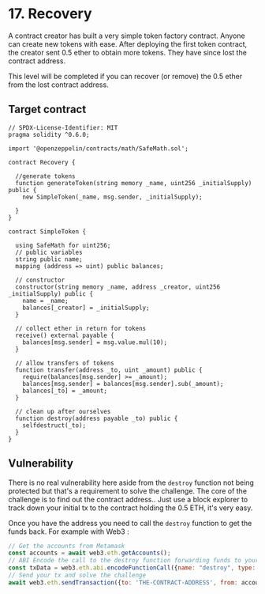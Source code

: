 # 17. Recovery

A contract creator has built a very simple token factory contract. Anyone can create new tokens with ease. After deploying the first token contract, the creator sent 0.5 ether to obtain more tokens. They have since lost the contract address.

This level will be completed if you can recover (or remove) the 0.5 ether from the lost contract address.

## Target contract

```solidity
// SPDX-License-Identifier: MIT
pragma solidity ^0.6.0;

import '@openzeppelin/contracts/math/SafeMath.sol';

contract Recovery {

  //generate tokens
  function generateToken(string memory _name, uint256 _initialSupply) public {
    new SimpleToken(_name, msg.sender, _initialSupply);
  
  }
}

contract SimpleToken {

  using SafeMath for uint256;
  // public variables
  string public name;
  mapping (address => uint) public balances;

  // constructor
  constructor(string memory _name, address _creator, uint256 _initialSupply) public {
    name = _name;
    balances[_creator] = _initialSupply;
  }

  // collect ether in return for tokens
  receive() external payable {
    balances[msg.sender] = msg.value.mul(10);
  }

  // allow transfers of tokens
  function transfer(address _to, uint _amount) public { 
    require(balances[msg.sender] >= _amount);
    balances[msg.sender] = balances[msg.sender].sub(_amount);
    balances[_to] = _amount;
  }

  // clean up after ourselves
  function destroy(address payable _to) public {
    selfdestruct(_to);
  }
}
```

## Vulnerability

There is no real vulnerability here aside from the `destroy` function not being protected but that's a requirement to solve the challenge.
The core of the challenge is to find out the contract address.. Just use a block explorer to track down your initial tx to the contract holding the 0.5 ETH, it's very easy.

Once you have the address you need to call the `destroy` function to get the funds back. For example with Web3 :

```js
// Get the accounts from Metamask
const accounts = await web3.eth.getAccounts();
// ABI Encode the call to the destroy function forwarding funds to your personal address
const txData = web3.eth.abi.encodeFunctionCall({name: "destroy", type:'function', inputs:[{type:'address', name:'to'}]}, [accounts[0]]);
// Send your tx and solve the challenge
await web3.eth.sendTransaction({to: 'THE-CONTRACT-ADDRESS', from: accounts[0], data: txData});
```